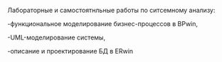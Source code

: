 Лабораторные и самостоятнльные работы по ситсемному анализу:

-функциональное моделирование бизнес-процессов в BPwin, 

-UML-моделирование системы,

-описание и проектирование БД в ERwin
